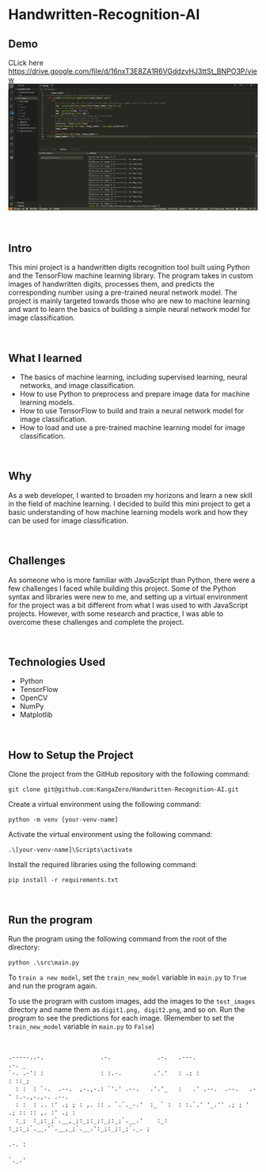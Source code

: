 ﻿# Handwritten-Recognition-AI

## Demo
CLick here <a href="https://drive.google.com/file/d/16nxT3E8ZA1R6VGddzvHJ3ttSt_BNPO3P/view" target="_blank">https://drive.google.com/file/d/16nxT3E8ZA1R6VGddzvHJ3ttSt_BNPO3P/view</a>
<br>
<img src="./assets/demo-view.png" alt="Demo view image">

<br>

## Intro

This mini project is a handwritten digits recognition tool built using Python and the TensorFlow machine learning library. The program takes in custom images of handwritten digits, processes them, and predicts the corresponding number using a pre-trained neural network model. The project is mainly targeted towards those who are new to machine learning and want to learn the basics of building a simple neural network model for image classification.

<br>

## What I learned

- The basics of machine learning, including supervised learning, neural networks, and image classification.
- How to use Python to preprocess and prepare image data for machine learning models.
- How to use TensorFlow to build and train a neural network model for image classification.
- How to load and use a pre-trained machine learning model for image classification.

<br>

## Why

As a web developer, I wanted to broaden my horizons and learn a new skill in the field of machine learning. I decided to build this mini project to get a basic understanding of how machine learning models work and how they can be used for image classification.

<br>

## Challenges

As someone who is more familiar with JavaScript than Python, there were a few challenges I faced while building this project. Some of the Python syntax and libraries were new to me, and setting up a virtual environment for the project was a bit different from what I was used to with JavaScript projects. However, with some research and practice, I was able to overcome these challenges and complete the project.

<br>

## Technologies Used

- Python
- TensorFlow
- OpenCV
- NumPy
- Matplotlib

<br>

## How to Setup the Project

Clone the project from the GitHub repository with the following command:

```
git clone git@github.com:KangaZero/Handwritten-Recognition-AI.git
```

Create a virtual environment using the following command: 

```
python -m venv [your-venv-name]
```

Activate the virtual environment using the following command: 

```
.\[your-venv-name]\Scripts\activate  
```

Install the required libraries using the following command: 

```
pip install -r requirements.txt
```

<br>

## Run the program

Run the program using the following command from the root of the directory: 

```
python .\src\main.py
```

To ```train a new model```, set the ```train_new_model``` variable in ```main.py``` to ```True``` and run the program again.

To use the program with custom images, add the images to the ```test_images``` directory and name them as ```digit1.png, digit2.png```, and so on. 
Run the program to see the predictions for each image. (Remember to set the ```train_new_model``` variable in ```main.py``` to ```False```)

<br>

```
.-----..-.                .-.             .-.   .---.                 .-. _             
`-. .-': :                : :.-.         .'.'   : .; :                : ::_;            
  : :  : `-.  .--.  ,-.,-.: `'.' .--.   .'.'_   :   .' .--.  .--.   .-' :.-.,-.,-. .--. 
  : :  : .. :' .; ; : ,. :: . `.`._-.'  :_ ` :  : :.`.' '_.'' .; ; ' .; :: :: ,. :' .; :
  :_;  :_;:_;`.__,_;:_;:_;:_;:_;`.__.'    :_:   :_;:_;`.__.'`.__,_;`.__.':_;:_;:_;`._. ;
                                                                                   .-. :
                                                                                   `._.'
```
